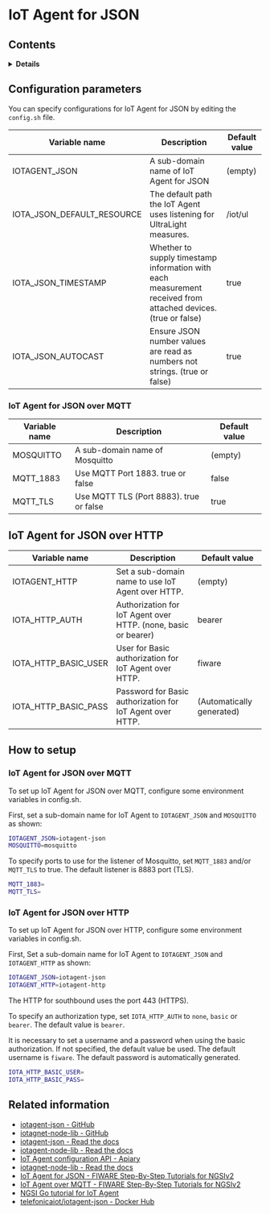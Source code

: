 # IoT Agent for JSON

## Contents

<details>
<summary><strong>Details</strong></summary>

-   [Configuration parameters](#configuration-parameters)
-   [How to setup](#how-to-setup)
    -   [IoT Agent for JSON over MQTT](#iot-agent-for-json-over-mqtt)
    -   [IoT Agent for JSON over HTTP](#iot-agent-for-json-over-http)
-   [Related information](#related-information)

</details>

## Configuration parameters

You can specify configurations for IoT Agent for JSON by editing the `config.sh` file.

| Variable name                 | Description                                                                                                   | Default value |
| ----------------------------- | ------------------------------------------------------------------------------------------------------------- | ------------- |
| IOTAGENT\_JSON                | A sub-domain name of IoT Agent for JSON                                                                       | (empty)       |
| IOTA\_JSON\_DEFAULT\_RESOURCE | The default path the IoT Agent uses listening for UltraLight measures.                                        | /iot/ul       |
| IOTA\_JSON\_TIMESTAMP         | Whether to supply timestamp information with each measurement received from attached devices. (true or false) | true          |
| IOTA\_JSON\_AUTOCAST          | Ensure JSON number values are read as numbers not strings. (true or false)                                    | true          |

### IoT Agent for JSON over MQTT

| Variable name                 | Description                             | Default value |
| ----------------------------- | --------------------------------------- | ------------- |
| MOSQUITTO                     | A sub-domain name of Mosquitto          | (empty)       |
| MQTT\_1883                    | Use MQTT Port 1883. true or false       | false         |
| MQTT\_TLS                     | Use MQTT TLS (Port 8883). true or false | true          |

## IoT Agent for JSON over HTTP

| Variable name                 | Description                                                    | Default value             |
| ----------------------------- | -------------------------------------------------------------- | ------------------------- |
| IOTAGENT\_HTTP                | Set a sub-domain name to use IoT Agent over HTTP.              | (empty)                   |
| IOTA\_HTTP\_AUTH              | Authorization for IoT Agent over HTTP. (none, basic or bearer) | bearer                    |
| IOTA\_HTTP\_BASIC\_USER       | User for Basic authorization for IoT Agent over HTTP.          | fiware                    |
| IOTA\_HTTP\_BASIC\_PASS       | Password for Basic authorization for IoT Agent over HTTP.      | (Automatically generated) |

## How to setup

### IoT Agent for JSON over MQTT

To set up IoT Agent for JSON over MQTT, configure some environment variables in config.sh.

First, set a sub-domain name for IoT Agent to `IOTAGENT_JSON` and `MOSQUITTO` as shown:

```bash
IOTAGENT_JSON=iotagent-json
MOSQUITTO=mosquitto
```

To specify ports to use for the listener of Mosquitto, set `MQTT_1883` and/or `MQTT_TLS` to true.
The default listener is 8883 port (TLS).

```bash
MQTT_1883=
MQTT_TLS=
```

### IoT Agent for JSON over HTTP

To set up IoT Agent for JSON over HTTP, configure some environment variables in config.sh.

First, Set a sub-domain name for IoT Agent to `IOTAGENT_JSON` and `IOTAGENT_HTTP` as shown:

```bash
IOTAGENT_JSON=iotagent-json
IOTAGENT_HTTP=iotagent-http
```

The HTTP for southbound uses the port 443 (HTTPS). 

To specify an authorization type, set `IOTA_HTTP_AUTH` to `none`, `basic` or `bearer`.
The default value is `bearer`.

It is necessary to set a username and a password when using the basic authorization.
If not specified, the default value be used. The default username is `fiware`. The default
password is automatically generated.

```bash
IOTA_HTTP_BASIC_USER=
IOTA_HTTP_BASIC_PASS=
```

## Related information

-   [iotagent-json - GitHub](https://github.com/telefonicaid/iotagent-json)
-   [iotagnet-node-lib - GitHub](https://github.com/telefonicaid/iotagent-node-lib)
-   [iotagent-json - Read the docs](https://fiware-iotagent-json.readthedocs.io/en/latest/)
-   [iotagent-node-lib - Read the docs](https://iotagent-node-lib.readthedocs.io/en/latest/)
-   [IoT Agent configuration API - Apiary](https://telefonicaiotiotagents.docs.apiary.io/#reference/configuration-api)
-   [iotagnet-node-lib - Read the docs](https://iotagent-node-lib.readthedocs.io/en/latest/)
-   [IoT Agent for JSON - FIWARE Step-By-Step Tutorials for NGSIv2](https://fiware-tutorials.readthedocs.io/en/latest/iot-agent-json.html)
-   [IoT Agent over MQTT - FIWARE Step-By-Step Tutorials for NGSIv2](https://fiware-tutorials.readthedocs.io/en/latest/iot-over-mqtt.html)
-   [NGSI Go tutorial for IoT Agent](https://ngsi-go.letsfiware.jp/tutorial/iot-agent/)
-   [telefonicaiot/iotagent-json - Docker Hub](https://hub.docker.com/r/telefonicaiot/iotagent-json)
